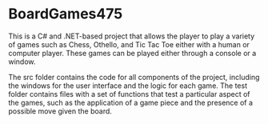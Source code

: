 # BoardGames475
This is a C# and .NET-based project that allows the player to play a variety of games such as Chess, Othello, and Tic Tac Toe either with a human or computer player. These games can be played either through a console or a window.

The src folder contains the code for all components of the project, including the windows for the user interface and the logic for each game. The test folder contains files with a set of functions that test a particular aspect of the games, such as the application of a game piece and the presence of a possible move given the board.
